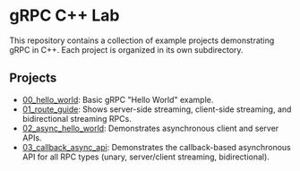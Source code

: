 # gRPC C++ Lab

This repository contains a collection of example projects demonstrating gRPC in C++. Each project is organized in its own subdirectory.

## Projects

- [00_hello_world](./00_hello_world): Basic gRPC "Hello World" example.
- [01_route_guide](./01_route_guide): Shows server-side streaming, client-side streaming, and bidirectional streaming RPCs.
- [02_async_hello_world](./02_async_hello_world): Demonstrates asynchronous client and server APIs.
- [03_callback_async_api](./03_callback_async_api): Demonstrates the callback-based asynchronous API for all RPC types (unary, server/client streaming, bidirectional).